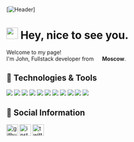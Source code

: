[![Header](https://raw.githubusercontent.com/likiblack/likiblack/master/readme_header.png "Header")]

<h1><img src="https://emojis.slackmojis.com/emojis/images/1531849430/4246/blob-sunglasses.gif?1531849430" width="30"/> Hey, nice to see you.</h1>

<p>Welcome to my page! </br> I'm John, Fullstack developer from <img src="https://hatscripts.github.io/circle-flags/flags/ru.svg" width="14"> <b>Moscow</b>.

## 🔧 Technologies & Tools
![](https://img.shields.io/badge/-Linux-informational?style=flat&logo=linux&logoColor=white&color=0871c4)
![](https://img.shields.io/badge/-Windows-informational?style=flat&logo=windows&logoColor=white&color=0871c4)
![](https://img.shields.io/badge/-Git-informational?style=flat&logo=git&logoColor=white&color=0871c4)
![](https://img.shields.io/badge/-PyCharm-informational?style=flat&logo=intellij-idea&logoColor=white&color=0871c4)
![](https://img.shields.io/badge/-Python-informational?style=flat&logo=python&logoColor=white&color=c41e3a)
![](https://img.shields.io/badge/-JavaScript-informational?style=flat&logo=javascript&logoColor=white&color=c41e3a)
![](https://img.shields.io/badge/-Vue-informational?style=flat&logo=vue.js&logoColor=white&color=c41e3a)
![](https://img.shields.io/badge/-PostgreSQL-informational?style=flat&logo=postgresql&logoColor=white&color=3b77aa)
![](https://img.shields.io/badge/-MySQL-informational?style=flat&logo=mysql&logoColor=white&color=3b77aa)
![](https://img.shields.io/badge/-Docker-informational?style=flat&logo=docker&logoColor=white&color=3b77aa)
![](https://img.shields.io/badge/-VMware-informational?style=flat&logo=vmware&logoColor=white&color=3b77aa)

## 📌 Social Information
[<img src='https://cdn.jsdelivr.net/npm/simple-icons@3.0.1/icons/github.svg' alt='github' height='30'>](https://github.com/likiblack)  [<img src='https://cdn.jsdelivr.net/npm/simple-icons@3.0.1/icons/instagram.svg' alt='instagram' height='30'>](https://www.instagram.com/likiblack/)  [<img src='https://cdn.jsdelivr.net/npm/simple-icons@3.0.1/icons/twitter.svg' alt='twitter' height='30'>](https://twitter.com/stillsey)

